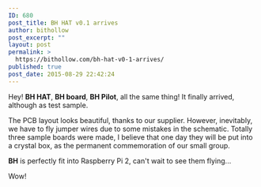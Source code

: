 ```yaml
---
ID: 680
post_title: BH HAT v0.1 arrives
author: bithollow
post_excerpt: ""
layout: post
permalink: >
  https://bithollow.com/bh-hat-v0-1-arrives/
published: true
post_date: 2015-08-29 22:42:24
---
```

Hey! **BH HAT**, **BH board**, **BH Pilot**, all the same thing! It finally arrived, although as test sample.

The PCB layout looks beautiful, thanks to our supplier. However, inevitably, we have to fly jumper wires due to some mistakes in the schematic. Totally three sample boards were made, I believe that one day they will be put into a crystal box, as the permanent commemoration of our small group.

**BH** is perfectly fit into Raspberry Pi 2, can't wait to see them flying...

Wow!